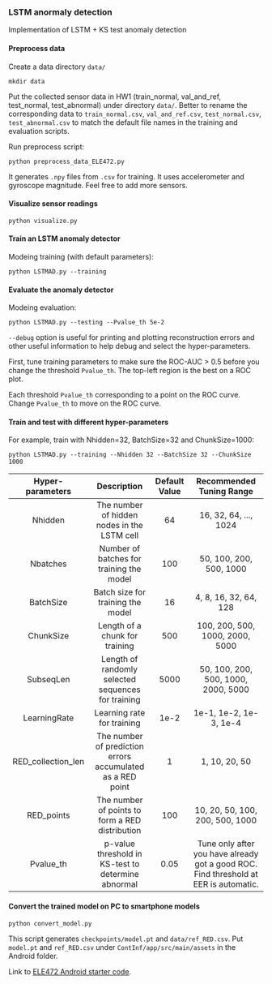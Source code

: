 ### LSTM anormaly detection

Implementation of LSTM + KS test anomaly detection

#### Preprocess data

Create a data directory `data/`
```shell
mkdir data
```

Put the collected sensor data in HW1 (train_normal, val_and_ref, test_normal, test_abnormal) under directory `data/`. Better to rename the corresponding data to `train_normal.csv`, `val_and_ref.csv`, `test_normal.csv`, `test_abnormal.csv` to match the default file names in the training and evaluation scripts.

Run preprocess script:
```shell
python preprocess_data_ELE472.py
```
It generates `.npy` files from `.csv` for training. It uses accelerometer and gyroscope magnitude. Feel free to add more sensors.

#### Visualize sensor readings
```shell
python visualize.py
```

#### Train an LSTM anomaly detector

Modeing training (with default parameters):
```shell
python LSTMAD.py --training
```

#### Evaluate the anomaly detector

Modeing evaluation:
```shell
python LSTMAD.py --testing --Pvalue_th 5e-2
```

`--debug` option is useful for printing and plotting reconstruction errors and other useful information to help debug and select the hyper-parameters.

First, tune training parameters to make sure the ROC-AUC > 0.5 before you change the threshold `Pvalue_th`. The top-left region is the best on a ROC plot.

Each threshold `Pvalue_th` corresponding to a point on the ROC curve. Change `Pvalue_th` to move on the ROC curve.

#### Train and test with different hyper-parameters

For example, train with Nhidden=32, BatchSize=32 and ChunkSize=1000:

```shell
python LSTMAD.py --training --Nhidden 32 --BatchSize 32 --ChunkSize 1000
```

| Hyper-parameters | Description | Default Value | Recommended Tuning Range
|:-:|:-:|:-:|:-:|
| Nhidden | The number of hidden nodes in the LSTM cell | 64 | 16, 32, 64, ..., 1024 |
| Nbatches | Number of batches for training the model | 100 | 50, 100, 200, 500, 1000 |
| BatchSize | Batch size for training the model | 16 | 4, 8, 16, 32, 64, 128 |
| ChunkSize | Length of a chunk for training | 500 | 100, 200, 500, 1000, 2000, 5000 |
| SubseqLen | Length of randomly selected sequences for training | 5000 | 50, 100, 200, 500, 1000, 2000, 5000 |
| LearningRate | Learning rate for training | 1e-2 | 1e-1, 1e-2, 1e-3, 1e-4 |
| RED_collection_len | The number of prediction errors accumulated as a RED point | 1 | 1, 10, 20, 50 |
| RED_points | The number of points to form a RED distribution | 100 | 10, 20, 50, 100, 200, 500, 1000 |
| Pvalue_th | p-value threshold in KS-test to determine abnormal | 0.05 | Tune only after you have already got a good ROC. Find threshold at EER is automatic. |

#### Convert the trained model on PC to smartphone models

```shell
python convert_model.py
```

This script generates `checkpoints/model.pt` and `data/ref_RED.csv`.
Put `model.pt` and `ref_RED.csv` under `ContInf/app/src/main/assets` in the Android folder.

Link to [ELE472 Android starter code](https://drive.google.com/drive/folders/1OBA5Q7Jr2iiXbOrp5YNr6rHkiscnGdGq?usp=sharing).
